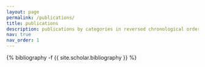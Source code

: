 ```yaml
---
layout: page
permalink: /publications/
title: publications
description: publications by categories in reversed chronological order.
nav: true
nav_order: 1
---
```


<div class="publications">
{% bibliography -f {{ site.scholar.bibliography }} %}
</div>
